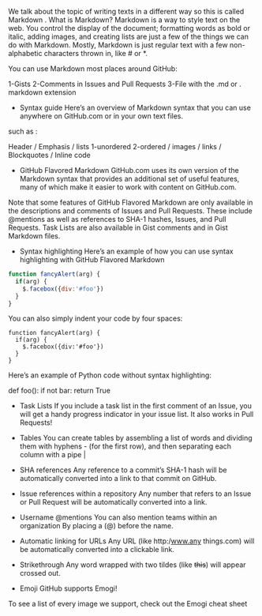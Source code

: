 We talk about the topic of writing texts in a different way so this is called Markdown .
What is Markdown?
Markdown is a way to style text on the web. You control the display of the document; formatting words as bold or italic, adding images, and creating lists are just a few of the things we can do with Markdown. Mostly, Markdown is just regular text with a few non-alphabetic characters thrown in, like # or *.

You can use Markdown most places around GitHub:

1-Gists
2-Comments in Issues and Pull Requests
3-File with the .md or . markdown extension
- Syntax guide
Here’s an overview of Markdown syntax that you can use anywhere on GitHub.com or in your own text files.

such as : 

Header / Emphasis / lists 1-unordered 2-ordered / images / links / Blockquotes / Inline code

- GitHub Flavored Markdown
GitHub.com uses its own version of the Markdown syntax that provides an additional set of useful features, many of which make it easier to work with content on GitHub.com.

Note that some features of GitHub Flavored Markdown are only available in the descriptions and comments of Issues and Pull Requests. These include @mentions as well as references to SHA-1 hashes, Issues, and Pull Requests. Task Lists are also available in Gist comments and in Gist Markdown files.

- Syntax highlighting
Here’s an example of how you can use syntax highlighting with GitHub Flavored Markdown

```javascript
function fancyAlert(arg) {
  if(arg) {
    $.facebox({div:'#foo'})
  }
}
```
You can also simply indent your code by four spaces:

    function fancyAlert(arg) {
      if(arg) {
        $.facebox({div:'#foo'})
      }
    }
Here’s an example of Python code without syntax highlighting:

def foo():
    if not bar:
        return True
- Task Lists
If you include a task list in the first comment of an Issue, you will get a handy progress indicator in your issue list. It also works in Pull Requests!
- Tables
You can create tables by assembling a list of words and dividing them with hyphens - (for the first row), and then separating each column with a pipe |

- SHA references
Any reference to a commit’s SHA-1 hash will be automatically converted into a link to that commit on GitHub.

- Issue references within a repository
Any number that refers to an Issue or Pull Request will be automatically converted into a link.

- Username @mentions
You can also mention teams within an organization By placing a (@) before the name.

- Automatic linking for URLs
Any URL (like http:/www.any things.com) will be automatically converted into a clickable link.

- Strikethrough
Any word wrapped with two tildes (like ~~this~~) will appear crossed out.

- Emoji
GitHub supports Emogi!

To see a list of every image we support, check out the Emogi  cheat sheet